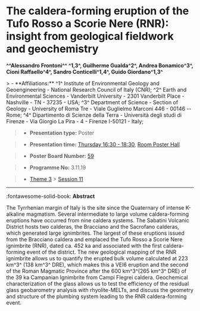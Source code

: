 # The caldera-forming eruption of the Tufo Rosso a Scorie Nere (RNR): insight from geological fieldwork and geochemistry

**^^Alessandro Frontoni^^ ^1,3^, Guilherme Gualda^2^, Andrea Bonamico^3^, Cioni Raffaello^4^, Sandro Conticelli^1,4^, Guido Giordano^1,3^**

<!-- more -->> - **Affiliations:** ^1^ Institute of Environmental Geology and Geoengineering - National Research Council of Italy (CNR); ^2^ Earth and Environmental Sciences - Vanderbilt University - 2301 Vanderbilt Place - Nashville - TN - 37235 - USA; ^3^ Department of Science - Section of Geology - University of Roma Tre - Viale Guglielmo Marconi 446 - 00146 -- Rome; ^4^ Dipartimento di Scienze della Terra - Università degli studi di Firenze - Via Giorgio La Pira - 4 - Firenze I-50121 - Italy;

> - **Presentation type:** Poster

> - **Presentation time:** [Thursday 16:30 - 18:30](../sessions_comparison.md#__tabbed_3_6), [Room Poster Hall](../maps_venue.md#__tabbed_1_1)

> - **Poster Board Number:** [59](../map_poster_boards.md#thursday)

> - **Programme No:** 3.11.19

> - [Theme 3](../theme3.md) > [Session 11](../sessions/session-3-11.md)

--- 

:fontawesome-solid-book: **Abstract**

The Tyrrhenian margin of Italy is the site since the Quaternary of intense K-alkaline magmatism. Several intermediate to large volume caldera-forming eruptions have occurred from nine caldera systems. The Sabatini Volcanic District hosts two calderas, the Bracciano and the Sacrofano calderas, which generated large ignimbrites. The largest of these eruptions issued from the Bracciano caldera and emplaced the Tufo Rosso a Scorie Nere ignimbrite (RNR), dated ca. 452 ka and associated with the first caldera-forming event of the district. The new geological mapping of the RNR ignimbrite allows us to quantify the erupted bulk volume calculated at 223 km^3^ (138 km^3^ DRE), which makes this a VEI6 eruption and the second of the Roman Magmatic Province after the 600 km^3^(265 km^3^ DRE) of the 39 ka Campanian Ignimbrite from Campi Flegrei caldera. Geochemical characterization of the glass allows us to test the efficiency of the residual glass geobarometry analysis with rhyolite-MELTs, and discuss the geometry and structure of the plumbing system leading to the RNR caldera-forming event.

